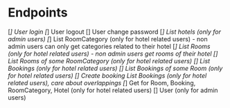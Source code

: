 # Endpoints
[*] User login
[*] User logout
[] User change password
[*] List hotels (only for admin users)
[*] List RoomCategory (only for hotel related users) - non admin users can only get categories related to their hotel
[*] List Rooms (only for hotel related users) - non admin users get rooms of their hotel
[] List Rooms of some RoomCategory (only for hotel related users)
[] List Bookings (only for hotel related users)
[] List Bookings of some Room (only for hotel related users)
[] Create booking List Bookings (only for hotel related users), care about overlappings
[*] Get for Room, Booking, RoomCategory, Hotel (only for hotel related users)
[] User (only for admin users)